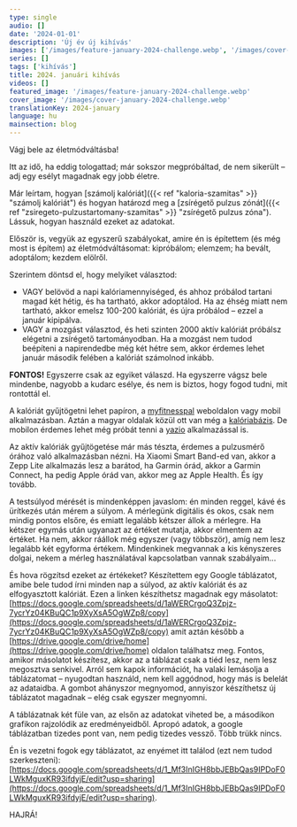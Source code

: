 ```yaml
---
type: single
audio: []
date: '2024-01-01'
description: 'Új év új kihívás'
images: ['/images/feature-january-2024-challenge.webp', '/images/cover-january-2024-challenge.webp']
series: []
tags: ['kihívás']
title: 2024. januári kihívás
videos: []
featured_image: '/images/feature-january-2024-challenge.webp'
cover_image: '/images/cover-january-2024-challenge.webp'
translationKey: 2024-january
language: hu
mainsection: blog
---
```

Vágj bele az életmódváltásba!

Itt az idő, ha eddig tologattad; már sokszor megpróbáltad, de nem sikerült – adj egy esélyt magadnak egy jobb életre.

Már leírtam, hogyan [számolj kalóriát]({{< ref "kaloria-szamitas" >}} "számolj kalóriát") és hogyan határozd meg a [zsírégető pulzus zónát]({{< ref "zsiregeto-pulzustartomany-szamitas" >}} "zsírégető pulzus zóna"). Lássuk, hogyan használd ezeket az adatokat.

Először is, vegyük az egyszerű szabályokat, amire én is építettem (és még most is építem) az életmódváltásomat: kipróbálom; elemzem; ha bevált, adoptálom; kezdem elölről.

Szerintem döntsd el, hogy melyiket választod:
- VAGY belövöd a napi kalóriamennyiséged, és ahhoz próbálod tartani magad két hétig, és ha tartható, akkor adoptálod. Ha az éhség miatt nem tartható, akkor emelsz 100-200 kalóriát, és újra próbálod – ezzel a január kipipálva.
- VAGY a mozgást választod, és heti szinten 2000 aktív kalóriát próbálsz elégetni a zsírégető tartományodban. Ha a mozgást nem tudod beépíteni a napirendedbe még két hétre sem, akkor érdemes lehet január második felében a kalóriát számolnod inkább.

**FONTOS!** Egyszerre csak az egyiket válaszd. Ha egyszerre vágsz bele mindenbe, nagyobb a kudarc esélye, és nem is biztos, hogy fogod tudni, mit rontottál el.

A kalóriát gyűjtögetni lehet papíron, a [myfitnesspal](https://www.myfitnesspal.com/ "myfitnesspal") weboldalon vagy mobil alkalmazásban. Aztán a magyar oldalak közül ott van még a [kalóriabázis](https://kaloriabazis.hu/ "kalóriabázis"). De mobilon érdemes lehet még próbát tenni a [yazio](https://www.yazio.com/ "yazio") alkalmazással is.

Az aktív kalóriák gyűjtögetése már más tészta, érdemes a pulzusmérő órához való alkalmazásban nézni. Ha Xiaomi Smart Band-ed van, akkor a Zepp Lite alkalmazás lesz a barátod, ha Garmin órád, akkor a Garmin Connect, ha pedig Apple órád van, akkor meg az Apple Health. És így tovább.

A testsúlyod mérését is mindenképpen javaslom: én minden reggel, kávé és ürítkezés után mérem a súlyom. A mérlegünk digitális és okos, csak nem mindig pontos elsőre, és emiatt legalább kétszer állok a mérlegre. Ha kétszer egymás után ugyanazt az értéket mutatja, akkor elmentem az értéket. Ha nem, akkor ráállok még egyszer (vagy többször), amíg nem lesz legalább két egyforma értékem. Mindenkinek megvannak a kis kényszeres dolgai, nekem a mérleg használatával kapcsolatban vannak szabályaim...

És hova rögzítsd ezeket az értékeket? Készítettem egy Google táblázatot, amibe bele tudod írni minden nap a súlyod, az aktív kalóriát és az elfogyasztott kalóriát. Ezen a linken készíthetsz magadnak egy másolatot: [https://docs.google.com/spreadsheets/d/1aWERCrgoQ3Zpjz-7ycrYz04KBuQC1p9XyXsA5OgWZp8/copy](https://docs.google.com/spreadsheets/d/1aWERCrgoQ3Zpjz-7ycrYz04KBuQC1p9XyXsA5OgWZp8/copy) amit aztán később a [https://drive.google.com/drive/home](https://drive.google.com/drive/home) oldalon találhatsz meg. Fontos, amikor másolatot készítesz, akkor az a táblázat csak a tiéd lesz, nem lesz megosztva senkivel. Arról sem kapok információt, ha valaki lemásolja a táblázatomat – nyugodtan használd, nem kell aggódnod, hogy más is belelát az adataidba. A gombot ahányszor megnyomod, annyiszor készíthetsz új táblázatot magadnak – elég csak egyszer megnyomni.

A táblázatnak két füle van, az elsőn az adatokat viheted be, a másodikon grafikon rajzolódik az eredményeidből. Apropó adatok, a google táblázatban tizedes pont van, nem pedig tizedes vessző. Több trükk nincs.

Én is vezetni fogok egy táblázatot, az enyémet itt találod (ezt nem tudod szerkeszteni): [https://docs.google.com/spreadsheets/d/1_Mf3InIGH8bbJEBbQas9IPDoF0LWkMguxKR93ifdyjE/edit?usp=sharing](https://docs.google.com/spreadsheets/d/1_Mf3InIGH8bbJEBbQas9IPDoF0LWkMguxKR93ifdyjE/edit?usp=sharing).

HAJRÁ!


